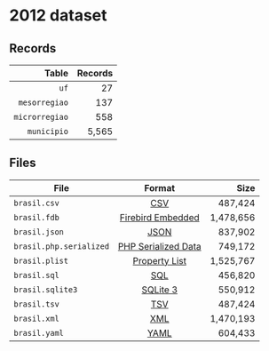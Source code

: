 # 2012 dataset

## Records

|          Table | Records |
| --------------:| -------:|
|           `uf` |      27 |
|  `mesorregiao` |     137 |
| `microrregiao` |     558 |
|    `municipio` |   5,565 |

## Files

| File                    | Format                                                                                          |      Size |
| ----------------------- |:-----------------------------------------------------------------------------------------------:| ---------:|
| `brasil.csv`            | [CSV](https://en.wikipedia.org/wiki/Comma-separated_values)                                     |   487,424 |
| `brasil.fdb`            | [Firebird Embedded](https://en.wikipedia.org/wiki/Embedded_database#Firebird_Embedded)          | 1,478,656 |
| `brasil.json`           | [JSON](https://en.wikipedia.org/wiki/JSON)                                                      |   837,902 |
| `brasil.php.serialized` | [PHP Serialized Data](https://en.wikipedia.org/wiki/Serialization#Programming_language_support) |   749,172 |
| `brasil.plist`          | [Property List](https://en.wikipedia.org/wiki/Property_list)                                    | 1,525,767 |
| `brasil.sql`            | [SQL](https://en.wikipedia.org/wiki/SQL)                                                        |   456,820 |
| `brasil.sqlite3`        | [SQLite 3](https://en.wikipedia.org/wiki/SQLite)                                                |   550,912 |
| `brasil.tsv`            | [TSV](https://en.wikipedia.org/wiki/Tab-separated_values)                                       |   487,424 |
| `brasil.xml`            | [XML](https://en.wikipedia.org/wiki/XML)                                                        | 1,470,193 |
| `brasil.yaml`           | [YAML](https://en.wikipedia.org/wiki/YAML)                                                      |   604,433 |
